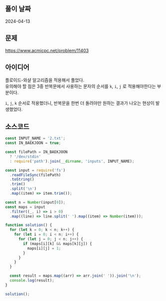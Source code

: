 ## 풀이 날짜

2024-04-13

## 문제

https://www.acmicpc.net/problem/11403

## 아이디어

플로이드-와샬 알고리즘을 적용해서 풀었다.  
유의해야 할 점은 3중 반복문에서 사용하는 문자의 순서를 `k`, `i`, `j` 로 적용해야한다는 부분이다.

`i`, `j`, `k` 순서로 적용했더니, 반복문을 한번 더 돌려야만 원하는 결과가 나오는 현상이 발생했었다.

## 소스코드

```js
const INPUT_NAME = '2.txt';
const IN_BAEKJOON = true;

const filePath = IN_BAEKJOON
  ? '/dev/stdin'
  : require('path').join(__dirname, 'inputs', INPUT_NAME);

const input = require('fs')
  .readFileSync(filePath)
  .toString()
  .trim()
  .split('\n')
  .map((item) => item.trim());

const n = Number(input[0]);
const maps = input
  .filter((_, i) => i > 0)
  .map((line) => line.split(' ').map((item) => Number(item)));

function solution() {
  for (let k = 0; k < n; k++) {
    for (let i = 0; i < n; i++) {
      for (let j = 0; j < n; j++) {
        if (maps[i][k] && maps[k][j]) {
          maps[i][j] = 1;
        }
      }
    }
  }

  const result = maps.map((arr) => arr.join(' ')).join('\n');
  console.log(result);
}

solution();
```
